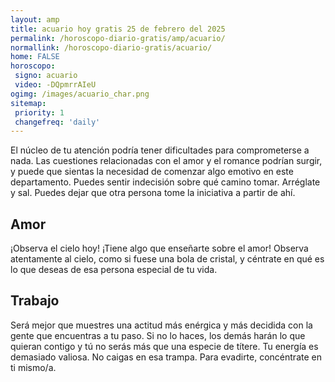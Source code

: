 ```yaml
---
layout: amp
title: acuario hoy gratis 25 de febrero del 2025 
permalink: /horoscopo-diario-gratis/amp/acuario/
normallink: /horoscopo-diario-gratis/acuario/
home: FALSE
horoscopo:
 signo: acuario
 video: -DQpmrrAIeU
ogimg: /images/acuario_char.png
sitemap:
 priority: 1
 changefreq: 'daily'
---
```



El núcleo de tu atención podría tener dificultades para comprometerse a nada. Las cuestiones relacionadas con el amor y el romance podrían surgir, y puede que sientas la necesidad de comenzar algo emotivo en este departamento. Puedes sentir indecisión sobre qué camino tomar. Arréglate y sal. Puedes dejar que otra persona tome la iniciativa a partir de ahí.

## Amor

¡Observa el cielo hoy! ¡Tiene algo que enseñarte sobre el amor! Observa atentamente al cielo, como si fuese una bola de cristal, y céntrate en qué es lo que deseas de esa persona especial de tu vida.

## Trabajo

Será mejor que muestres una actitud más enérgica y más decidida con la gente que encuentras a tu paso. Si no lo haces, los demás harán lo que quieran contigo y tú no serás más que una especie de títere. Tu energía es demasiado valiosa. No caigas en esa trampa. Para evadirte, concéntrate en ti mismo/a.